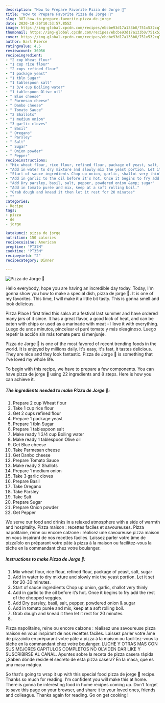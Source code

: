 ```yaml
---
description: "How to Prepare Favorite Pizza de Jorge 🥰"
title: "How to Prepare Favorite Pizza de Jorge 🥰"
slug: 387-how-to-prepare-favorite-pizza-de-jorge
date: 2020-10-26T10:53:57.855Z
image: https://img-global.cpcdn.com/recipes/ebcbe93d17a133b0/751x532cq70/pizza-de-jorge-🥰-recipe-main-photo.jpg
thumbnail: https://img-global.cpcdn.com/recipes/ebcbe93d17a133b0/751x532cq70/pizza-de-jorge-🥰-recipe-main-photo.jpg
cover: https://img-global.cpcdn.com/recipes/ebcbe93d17a133b0/751x532cq70/pizza-de-jorge-🥰-recipe-main-photo.jpg
author: Earl Pierce
ratingvalue: 4.5
reviewcount: 36956
recipeingredient:
- "2 cup Wheat flour"
- "1 cup rice flour"
- "2 cups refined flour"
- "1 package yeast"
- "1 tbln Sugar"
- "1 tablespoon salt"
- "1 3/4 cup Boiling water"
- "1 tablespoon Olive oil"
- " Blue cheese"
- " Parmesan cheese"
- " Danbo cheese"
- " Tomato Sauce"
- "2 Shallots"
- "1 medium onion"
- "3 garlic cloves"
- " Basil"
- " Oregano"
- " Parsley"
- " Salt"
- " Sugar"
- " Onion powder"
- " Pepper"
recipeinstructions:
- "Mix wheat flour, rice flour, refined flour, package of yeast, salt, sugar"
- "Add in water to dry mixture and slowly mix the yeast portion. Let it set for 20-30 minutes."
- "Start of sauce ingredients Chop up onion, garlic, shallot very thinly"
- "Add in garlic to the oil before it’s hot. Once it begins to fry add the rest of the chopped veggies."
- "Add Dry parsley, basil, salt, pepper, powdered onion &amp; sugar"
- "Add in tomato purée and mix, keep at a soft rolling boil."
- "Grab dough and knead it then let it rest for 20 minutes"
- ""
categories:
- Recipe
tags:
- pizza
- de
- jorge

katakunci: pizza de jorge 
nutrition: 150 calories
recipecuisine: American
preptime: "PT37M"
cooktime: "PT35M"
recipeyield: "2"
recipecategory: Dinner

---
```



![Pizza de Jorge 🥰](https://img-global.cpcdn.com/recipes/ebcbe93d17a133b0/751x532cq70/pizza-de-jorge-🥰-recipe-main-photo.jpg)

Hello everybody, hope you are having an incredible day today. Today, I'm gonna show you how to make a special dish, pizza de jorge 🥰. It is one of my favorites. This time, I will make it a little bit tasty. This is gonna smell and look delicious.

Pizza Place I first tried this salsa at a festival last summer and have ordered many jars of it since. It has a great flavor, a good kick of heat, and can be eaten with chips or used as a marinade with meat - I love it with everything. Luego de unos minutos, pincelear el puré tomate y más oleaginoso. Luego repetir la acción sin más tomate pero si menjunje.

Pizza de Jorge 🥰 is one of the most favored of recent trending foods in the world. It is enjoyed by millions daily. It's easy, it's fast, it tastes delicious. They are nice and they look fantastic. Pizza de Jorge 🥰 is something that I've loved my whole life.


To begin with this recipe, we have to prepare a few components. You can have pizza de jorge 🥰 using 22 ingredients and 8 steps. Here is how you can achieve it.

<!--inarticleads1-->

##### The ingredients needed to make Pizza de Jorge 🥰:

1. Prepare 2 cup Wheat flour
1. Take 1 cup rice flour
1. Get 2 cups refined flour
1. Prepare 1 package yeast
1. Prepare 1 tbln Sugar
1. Prepare 1 tablespoon salt
1. Make ready 1 3/4 cup Boiling water
1. Make ready 1 tablespoon Olive oil
1. Get  Blue cheese
1. Take  Parmesan cheese
1. Get  Danbo cheese
1. Prepare  Tomato Sauce
1. Make ready 2 Shallots
1. Prepare 1 medium onion
1. Take 3 garlic cloves
1. Prepare  Basil
1. Take  Oregano
1. Take  Parsley
1. Take  Salt
1. Prepare  Sugar
1. Prepare  Onion powder
1. Get  Pepper


We serve our food and drinks in a relaxed atmosphere with a side of warmth and hospitality. Pizza maison : recettes faciles et savoureuses. Pizza napolitaine, reine ou encore calzone : réalisez une savoureuse pizza maison en vous inspirant de nos recettes faciles. Laissez parler votre âme de pizzaïolo en préparant votre pâte à pizza à la maison ou facilitez-vous la tâche en la commandant chez votre boulanger. 

<!--inarticleads2-->

##### Instructions to make Pizza de Jorge 🥰:

1. Mix wheat flour, rice flour, refined flour, package of yeast, salt, sugar
1. Add in water to dry mixture and slowly mix the yeast portion. Let it set for 20-30 minutes.
1. Start of sauce ingredients Chop up onion, garlic, shallot very thinly
1. Add in garlic to the oil before it’s hot. Once it begins to fry add the rest of the chopped veggies.
1. Add Dry parsley, basil, salt, pepper, powdered onion &amp; sugar
1. Add in tomato purée and mix, keep at a soft rolling boil.
1. Grab dough and knead it then let it rest for 20 minutes
1. 


Pizza napolitaine, reine ou encore calzone : réalisez une savoureuse pizza maison en vous inspirant de nos recettes faciles. Laissez parler votre âme de pizzaïolo en préparant votre pâte à pizza à la maison ou facilitez-vous la tâche en la commandant chez votre boulanger. LUCHE Y OTRAS MAS CON SUS MEJORES CAPITULOS COMPLETOS NO OLVIDEN DAR LIKE Y SUSCRIBIRSE AL CANAL. Apuntes sobre la receta de pizza casera rápida ¿Saben dónde reside el secreto de esta pizza casera? En la masa, que es una masa mágica. 

So that's going to wrap it up with this special food pizza de jorge 🥰 recipe. Thanks so much for reading. I'm confident you will make this at home. There is gonna be interesting food in home recipes coming up. Don't forget to save this page on your browser, and share it to your loved ones, friends and colleague. Thanks again for reading. Go on get cooking!
